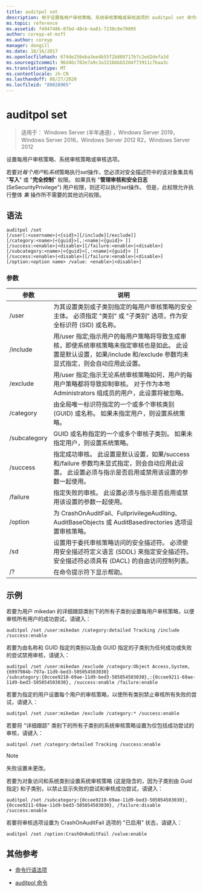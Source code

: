 ```yaml
---
title: auditpol set
description: 用于设置每用户审核策略、系统审核策略或审核选项的 auditpol set 命令的参考文章。
ms.topic: reference
ms.assetid: f4947486-87bd-48cb-ba81-7230c8e70895
author: coreyp-at-msft
ms.author: coreyp
manager: dongill
ms.date: 10/16/2017
ms.openlocfilehash: 674de256eba3ee4b55f2b889717b7c2ed2defa3d
ms.sourcegitcommit: 96d46c702e7a9c3a321bbbb5284f73911c7baa3c
ms.translationtype: MT
ms.contentlocale: zh-CN
ms.lasthandoff: 08/27/2020
ms.locfileid: "89028965"
---
```

# <a name="auditpol-set"></a>auditpol set

> 适用于： Windows Server (半年通道) ，Windows Server 2019，Windows Server 2016，Windows Server 2012 R2，Windows Server 2012

设置每用户审核策略、系统审核策略或审核选项。

若要对*每个用户*和*系统*策略执行*set*操作，您必须对安全描述符中的该对象集具有 "**写入**" 或 "**完全控制**" 权限。 如果具有 "**管理审核和安全日志** (SeSecurityPrivilege") 用户权限，则还可以执行*set*操作。 但是，此权限允许执行整体 *集* 操作所不需要的其他访问权限。

## <a name="syntax"></a>语法

```
auditpol /set
[/user[:<username>|<{sid}>][/include][/exclude]]
[/category:<name>|<{guid}>[,:<name|<{guid}> ]]
[/success:<enable>|<disable>][/failure:<enable>|<disable>]
[/subcategory:<name>|<{guid}>[,:<name|<{guid}> ]]
[/success:<enable>|<disable>][/failure:<enable>|<disable>]
[/option:<option name> /value: <enable>|<disable>]
```

### <a name="parameters"></a>参数

| 参数 | 说明 |
| --------- | ----------- |
| /user | 为其设置类别或子类别指定的每用户审核策略的安全主体。 必须指定 "类别" 或 "子类别" 选项，作为安全标识符 (SID) 或名称。 |
| /include | 用/user 指定;指示用户的每用户策略将导致生成审核，即使系统审核策略未指定审核也是如此。 此设置是默认设置，如果/include 和/exclude 参数均未显式指定，则会自动应用此设置。 |
| /exclude | 用/user 指定;指示无论系统审核策略如何，用户的每用户策略都将导致抑制审核。 对于作为本地 Administrators 组成员的用户，此设置将被忽略。 |
| /category | 由全局唯一标识符指定的一个或多个审核类别 (GUID) 或名称。 如果未指定用户，则设置系统策略。 |
| /subcategory | GUID 或名称指定的一个或多个审核子类别。 如果未指定用户，则设置系统策略。 |
| /success | 指定成功审核。 此设置是默认设置，如果/success 和/failure 参数均未显式指定，则会自动应用此设置。 此设置必须与指示是否启用或禁用该设置的参数一起使用。 |
| /failure | 指定失败的审核。 此设置必须与指示是否启用或禁用该设置的参数一起使用。 |
| /option | 为 CrashOnAuditFail、FullprivilegeAuditing、AuditBaseObjects 或 AuditBasedirectories 选项设置审核策略。 |
| /sd | 设置用于委托审核策略访问的安全描述符。 必须使用安全描述符定义语言 (SDDL) 来指定安全描述符。 安全描述符必须具有 (DACL) 的自由访问控制列表。 |
| /? | 在命令提示符下显示帮助。 |

## <a name="examples"></a>示例

若要为用户 mikedan 的详细跟踪类别下的所有子类别设置每用户审核策略，以便审核所有用户的成功尝试，请键入：

```
auditpol /set /user:mikedan /category:detailed Tracking /include /success:enable
```

若要为由名称和 GUID 指定的类别以及由 GUID 指定的子类别为任何成功或失败的尝试禁用审核，请键入：

```
auditpol /set /user:mikedan /exclude /category:Object Access,System,{6997984b-797a-11d9-bed3-505054503030}
/subcategory:{0ccee9210-69ae-11d9-bed3-505054503030},:{0ccee9211-69ae-11d9-bed3-505054503030}, /success:enable /failure:enable
```

若要为指定的用户设置每个用户的审核策略，以使所有类别禁止审核所有失败的尝试，请键入：
```
auditpol /set /user:mikedan /exclude /category:* /success:enable
```

若要将 "详细跟踪" 类别下的所有子类别的系统审核策略设置为仅包括成功尝试的审核，请键入：

```
auditpol /set /category:detailed Tracking /success:enable
```

> [!NOTE]
> 失败设置未更改。

若要为对象访问和系统类别设置系统审核策略 (这是隐含的，因为子类别由 Guid 指定) 和子类别，以禁止显示失败的尝试和审核成功尝试，请键入：

```
auditpol /set /subcategory:{0ccee9210-69ae-11d9-bed3-505054503030},{0ccee9211-69ae-11d9-bed3-505054503030}, /failure:disable /success:enable
```

若要将审核选项设置为 CrashOnAuditFail 选项的 "已启用" 状态，请键入：

```
auditpol /set /option:CrashOnAuditFail /value:enable
```

## <a name="additional-references"></a>其他参考

- [命令行语法项](command-line-syntax-key.md)

- [auditpol 命令](auditpol.md)

